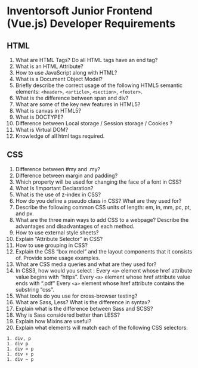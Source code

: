 # Inventorsoft Junior Frontend (Vue.js) Developer Requirements

## HTML
  1. What are HTML Tags? Do all HTML tags have an end tag?
  1. What is an HTML Attribute?
  1. How to use JavaScript along with HTML?
  1. What is a Document Object Model?
  1. Briefly describe the correct usage of the following HTML5 semantic elements: `<header>`, `<article>`, `<section>`, `<footer>`.
  1. What is the difference between span and div?
  1. What are some of the key new features in HTML5?
  1. What is canvas in HTML5?
  1. What is DOCTYPE?
  1. Difference between Local storage / Session storage / Cookies ?
  1. What is Virtual DOM?
  1. Knowledge of all html tags required.

## CSS
  1. Difference between #my and .my?
  1. Difference between margin and padding?
  1. Which property will be used for changing the face of a font in CSS?
  1. What Is !Important Declaration?
  1. What is the use of z-index in CSS?
  1. How do you define a pseudo class in CSS? What are they used for?
  1. Describe the following common CSS units of length: em, in, mm, pc, pt, and px.
  1. What are the three main ways to add CSS to a webpage? Describe the advantages and disadvantages of each method.
  1. How to use external style sheets?
  1. Explain “Attribute Selector” in CSS?
  1. How to use grouping in CSS?
  1. Explain the CSS “box model” and the layout components that it consists of. Provide some usage examples.
  1. What are CSS media queries and what are they used for?
  1. In CSS3, how would you select :
  Every `<a>` element whose href  attribute value begins with “https”.
  Every `<a>` element  whose href  attribute value ends with “.pdf”
    Every `<a>` element  whose href  attribute contains the substring “css”.
  1. What tools do you use for cross-browser testing?
  1. What are Sass, Less? What is the difference in syntax?
  1. Explain what is the difference between Sass and SCSS?
  1. Why is Sass considered better than LESS?
  1. Explain how Mixins are useful?
  1. Explain what elements will match each of the following CSS selectors:

    1. div, p
    1. div p
    1. div > p
    1. div + p
    1. div ~ p

##


